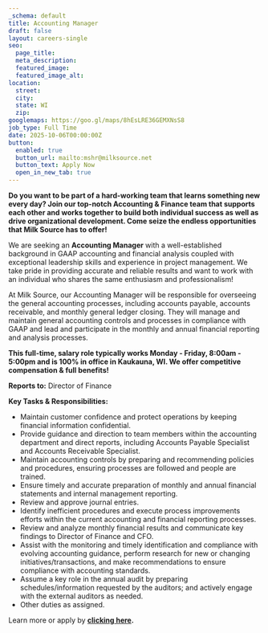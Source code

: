 ```yaml
---
_schema: default
title: Accounting Manager
draft: false
layout: careers-single
seo:
  page_title:
  meta_description:
  featured_image:
  featured_image_alt:
location:
  street:
  city:
  state: WI
  zip:
googlemaps: https://goo.gl/maps/8hEsLRE36GEMXNsS8
job_type: Full Time
date: 2025-10-06T00:00:00Z
button:
  enabled: true
  button_url: mailto:mshr@milksource.net
  button_text: Apply Now
  open_in_new_tab: true
---
```

**Do you want to be part of a hard-working team that learns something new every day? Join our top-notch Accounting & Finance team that supports each other and works together to build both individual success as well as drive organizational development. Come seize the endless opportunities that Milk Source has to offer!**

We are seeking an **Accounting Manager** with a well-established background in GAAP accounting and financial analysis coupled with exceptional leadership skills and experience in project management. We take pride in providing accurate and reliable results and want to work with an individual who shares the same enthusiasm and professionalism!

At Milk Source, our Accounting Manager will be responsible for overseeing the general accounting processes, including accounts payable, accounts receivable, and monthly general ledger closing. They will manage and maintain general accounting controls and processes in compliance with GAAP and lead and participate in the monthly and annual financial reporting and analysis processes.

**This full-time, salary role typically works Monday - Friday, 8:00am - 5:00pm and is 100% in office in Kaukauna, WI. We offer competitive compensation & full benefits!**

**Reports to:** Director of Finance

**Key Tasks & Responsibilities:**

* Maintain customer confidence and protect operations by keeping financial information confidential.
* Provide guidance and direction to team members within the accounting department and direct reports, including Accounts Payable Specialist and Accounts Receivable Specialist.
* Maintain accounting controls by preparing and recommending policies and procedures, ensuring processes are followed and people are trained.
* Ensure timely and accurate preparation of monthly and annual financial statements and internal management reporting.
* Review and approve journal entries.
* Identify inefficient procedures and execute process improvements efforts within the current accounting and financial reporting processes.
* Review and analyze monthly financial results and communicate key findings to Director of Finance and CFO.
* Assist with the monitoring and timely identification and compliance with evolving accounting guidance, perform research for new or changing initiatives/transactions, and make recommendations to ensure compliance with accounting standards.
* Assume a key role in the annual audit by preparing schedules/information requested by the auditors; and actively engage with the external auditors as needed.
* Other duties as assigned.

Learn more or apply by <a href="www.indeed.com/job/accounting-manager-724ef008acb41bb8" title="Apply Now" target="_blank" rel="noreferrer nofollow noopener"><strong>clicking here</strong></a>**.**